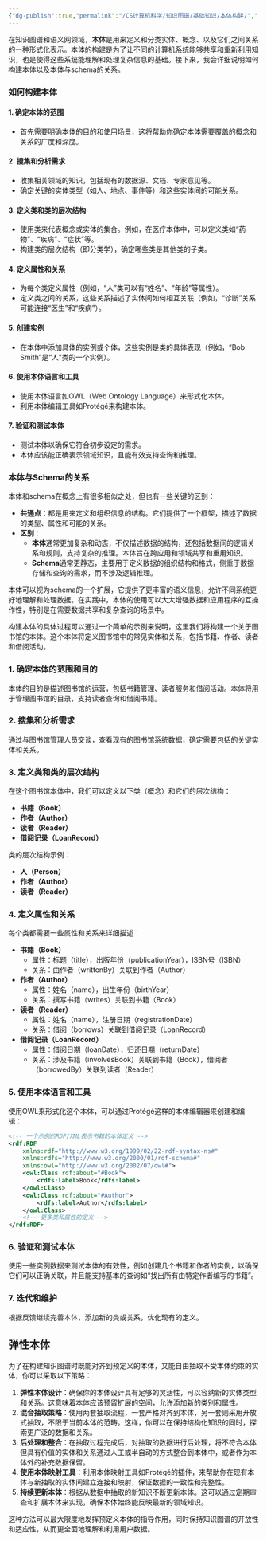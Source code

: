 ```yaml
---
{"dg-publish":true,"permalink":"/CS计算机科学/知识图谱/基础知识/本体构建/","noteIcon":"","created":"2024-08-28T17:26:35.000+08:00","updated":"2024-04-24T00:28:34.000+08:00"}
---
```



在知识图谱和语义网领域，**本体**是用来定义和分类实体、概念、以及它们之间关系的一种形式化表示。本体的构建是为了让不同的计算机系统能够共享和重新利用知识，也是使得这些系统能理解和处理复杂信息的基础。接下来，我会详细说明如何构建本体以及本体与schema的关系。

### 如何构建本体

#### 1. **确定本体的范围**
   - 首先需要明确本体的目的和使用场景，这将帮助你确定本体需要覆盖的概念和关系的广度和深度。

#### 2. **搜集和分析需求**
   - 收集相关领域的知识，包括现有的数据源、文档、专家意见等。
   - 确定关键的实体类型（如人、地点、事件等）和这些实体间的可能关系。

#### 3. **定义类和类的层次结构**
   - 使用类来代表概念或实体的集合。例如，在医疗本体中，可以定义类如“药物”、“疾病”、“症状”等。
   - 构建类的层次结构（即分类学），确定哪些类是其他类的子类。

#### 4. **定义属性和关系**
   - 为每个类定义属性（例如，“人”类可以有“姓名”、“年龄”等属性）。
   - 定义类之间的关系，这些关系描述了实体间如何相互关联（例如，“诊断”关系可能连接“医生”和“疾病”）。

#### 5. **创建实例**
   - 在本体中添加具体的实例或个体，这些实例是类的具体表现（例如，“Bob Smith”是“人”类的一个实例）。

#### 6. **使用本体语言和工具**
   - 使用本体语言如OWL（Web Ontology Language）来形式化本体。
   - 利用本体编辑工具如Protégé来构建本体。

#### 7. **验证和测试本体**
   - 测试本体以确保它符合初步设定的需求。
   - 本体应该能正确表示领域知识，且能有效支持查询和推理。

### 本体与Schema的关系

本体和schema在概念上有很多相似之处，但也有一些关键的区别：

- **共通点**：都是用来定义和组织信息的结构。它们提供了一个框架，描述了数据的类型、属性和可能的关系。
- **区别**：
  - **本体**通常更加复杂和动态，不仅描述数据的结构，还包括数据间的逻辑关系和规则，支持复杂的推理。本体旨在跨应用和领域共享和重用知识。
  - **Schema**通常更静态，主要用于定义数据的组织结构和格式，侧重于数据存储和查询的需求，而不涉及逻辑推理。

本体可以视为schema的一个扩展，它提供了更丰富的语义信息，允许不同系统更好地理解和处理数据。在实践中，本体的使用可以大大增强数据和应用程序的互操作性，特别是在需要数据共享和复杂查询的场景中。

构建本体的具体过程可以通过一个简单的示例来说明，这里我们将构建一个关于图书馆的本体。这个本体将定义图书馆中的常见实体和关系，包括书籍、作者、读者和借阅活动。

### 1. 确定本体的范围和目的

本体的目的是描述图书馆的运营，包括书籍管理、读者服务和借阅活动。本体将用于管理图书馆的目录，支持读者查询和借阅书籍。

### 2. 搜集和分析需求

通过与图书馆管理人员交谈，查看现有的图书馆系统数据，确定需要包括的关键实体和关系。

### 3. 定义类和类的层次结构

在这个图书馆本体中，我们可以定义以下类（概念）和它们的层次结构：

- **书籍（Book）**
- **作者（Author）**
- **读者（Reader）**
- **借阅记录（LoanRecord）**

类的层次结构示例：

  - **人（Person）**
  - **作者（Author）**
  - **读者（Reader）**

### 4. 定义属性和关系

每个类都需要一些属性和关系来详细描述：

- **书籍（Book）**
  - 属性：标题（title），出版年份（publicationYear），ISBN号（ISBN）
  - 关系：由作者（writtenBy）关联到作者（Author）
- **作者（Author）**
  - 属性：姓名（name），出生年份（birthYear）
  - 关系：撰写书籍（writes）关联到书籍（Book）
- **读者（Reader）**
  - 属性：姓名（name），注册日期（registrationDate）
  - 关系：借阅（borrows）关联到借阅记录（LoanRecord）
- **借阅记录（LoanRecord）**
  - 属性：借阅日期（loanDate），归还日期（returnDate）
  - 关系：涉及书籍（involvesBook）关联到书籍（Book），借阅者（borrowedBy）关联到读者（Reader）

### 5. 使用本体语言和工具

使用OWL来形式化这个本体，可以通过Protégé这样的本体编辑器来创建和编辑：

```xml
<!-- 一个示例的RDF/XML表示书籍的本体定义 -->
<rdf:RDF
    xmlns:rdf="http://www.w3.org/1999/02/22-rdf-syntax-ns#"
    xmlns:rdfs="http://www.w3.org/2000/01/rdf-schema#"
    xmlns:owl="http://www.w3.org/2002/07/owl#">
    <owl:Class rdf:about="#Book">
        <rdfs:label>Book</rdfs:label>
    </owl:Class>
    <owl:Class rdf:about="#Author">
        <rdfs:label>Author</rdfs:label>
    </owl:Class>
    <!-- 更多类和属性的定义 -->
</rdf:RDF>
```

### 6. 验证和测试本体

使用一些实例数据来测试本体的有效性，例如创建几个书籍和作者的实例，以确保它们可以正确关联，并且能支持基本的查询如“找出所有由特定作者编写的书籍”。

### 7. 迭代和维护

根据反馈继续完善本体，添加新的类或关系，优化现有的定义。

## 弹性本体

为了在构建知识图谱时既能对齐到预定义的本体，又能自由抽取不受本体约束的实体，你可以采取以下策略：

1. **弹性本体设计**：确保你的本体设计具有足够的灵活性，可以容纳新的实体类型和关系。这意味着本体应该预留扩展的空间，允许添加新的类别和属性。
2. **混合抽取策略**：使用两套抽取流程，一套严格对齐到本体，另一套则采用开放式抽取，不限于当前本体的范畴。这样，你可以在保持结构化知识的同时，探索更广泛的数据和关系。
3. **后处理和整合**：在抽取过程完成后，对抽取的数据进行后处理，将不符合本体但具有价值的实体和关系通过人工或半自动的方式整合到本体中，或者作为本体外的补充数据保留。
4. **使用本体映射工具**：利用本体映射工具如Protégé的插件，来帮助你在现有本体与新抽取的实体间建立连接和映射，保证数据的一致性和完整性。
5. **持续更新本体**：根据从数据中抽取的新知识不断更新本体。这可以通过定期审查和扩展本体来实现，确保本体始终能反映最新的领域知识。

这种方法可以最大限度地发挥预定义本体的指导作用，同时保持知识图谱的开放性和适应性，从而更全面地理解和利用用户数据。